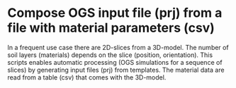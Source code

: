 # Compose OGS input file (prj) from a file with material parameters (csv)

In a frequent use case there are 2D-slices from a 3D-model.
The number of soil layers (materials) depends on the slice (position, orientation).
This scripts enables automatic processing (OGS simulations for a sequence of slices) by generating input files (prj) from templates.
The material data are read from a table (csv) that comes with the 3D-model.
